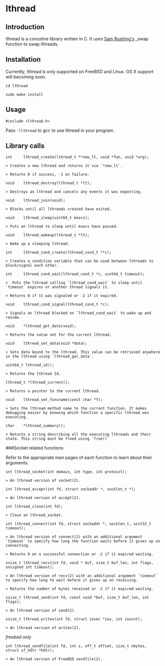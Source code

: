lthread
======

Introduction
------------

lthread is a coroutine library written in C. It uses [Sam Rushing's](https://github.com/samrushing) _swap function to swap lthreads.

Installation
------------

Currently, lthread is only supported on FreeBSD and Linux. OS X support will becoming soon.

`cd lthread`

`sudo make install`

Usage
-----

`#include <lthread.h>`

Pass `-llthread` to gcc to use lthread in your program.


Library calls
-------------

```int     lthread_create(lthread_t **new_lt, void *fun, void *arg);```

    > Creates a new lthread and returns it via `*new_lt`.

    > Returns 0 if success, -1 on failure.

```void    lthread_destroy(lthread_t *lt);```

    > Destroys an lthread and cancels any events it was expecting.

```void    lthread_join(void);```

    > Blocks until all lthreads created have exited.

```void    lthread_sleep(uint64_t msecs);```

    > Puts an lthread to sleep until msecs have passed.

```void    lthread_wakeup(lthread_t *lt);```

    > Wake up a sleeping lthread.

```int     lthread_cond_create(lthread_cond_t **c);```

    > Creates a condition variable that can be used between lthreads to block/signal each other.

```int     lthread_cond_wait(lthread_cond_t *c, uint64_t timeout);```

    >  Puts the lthread calling `lthread_cond_wait` to sleep until `timeout` expires or another thread signals it.

    > Returns 0 if it was signaled or -2 if it expired.

```void    lthread_cond_signal(lthread_cond_t *c);```

    > Signals an lthread blocked on `lthread_cond_wait` to wake up and resume.

```void    *lthread_get_data(void);```

    > Returns the value set for the current lthread.

```void    lthread_set_data(void *data);```

    > Sets data bound to the lthread. This value can be retrieved anywhere in the lthread using `lthread_get_data`.

```uint64_t lthread_id();```

    > Returns the lthread Id. 

```lthread_t *lthread_current();```

    > Returns a pointer to the current lthread.

```void    lthread_set_funcname(const char *f);```

    > Sets the lthread method name to the current function. It makes debugging easier by knowing which function a specific lthread was executing.

```char    *lthread_summary();```

    > Returns a string describing all the executing lthreads and their state. This string must be freed using `free()`

###Socket related functions

Refer to the appropriate man pages of each function to learn about their arguments.

```int lthread_socket(int domain, int type, int protocol);```

    > An lthread version of socket(2).

```int lthread_accept(int fd, struct sockaddr *, socklen_t *);```

    > An lthread version of accept(2).

```int lthread_close(int fd);```

    > Close an lthread_socket.

```int lthread_connect(int fd, struct sockaddr *, socklen_t, uint32_t timeout);```

    > An lthread version of connect(2) with an additional argument `timeout` to specify how long the function waits before it gives up on connecting.

    > Returns 0 on a successful connection or -2 if it expired waiting.

```ssize_t lthread_recv(int fd, void * buf, size_t buf_len, int flags, unsigned int timeout);```

    > An lthread version of recv(2) with an additional argument `timeout` to specify how long to wait before it gives up on receiving.

    > Returns the number of bytes received or -2 if it expired waiting.

```ssize_t lthread_send(int fd, const void *buf, size_t buf_len, int flags);```

    > An lthread version of send(2).

```ssize_t lthread_writev(int fd, struct iovec *iov, int iovcnt);```

    > An lthread version of writev(2).

*freebsd only*

```int lthread_sendfile(int fd, int s, off_t offset, size_t nbytes, struct sf_hdtr *hdtr);```

    > An lthread version of FreeBSD sendfile(2).
